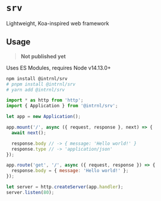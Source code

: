 # `srv`

Lightweight, Koa-inspired web framework

## Usage

> **Not published yet**

Uses ES Modules, requires Node v14.13.0+

```sh
npm install @intrnl/srv
# pnpm install @intrnl/srv
# yarn add @intrnl/srv
```

```js
import * as http from 'http';
import { Application } from '@intrnl/srv';

let app = new Application();

app.mount('/', async ({ request, response }, next) => {
  await next();

  response.body // -> { message: 'Hello world!' }
  response.type // -> 'application/json'
});

app.route('get', '/', async ({ request, response }) => {
  response.body = { message: 'Hello world!' };
});

let server = http.createServer(app.handler);
server.listen(80);
```
